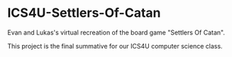 # ICS4U-Settlers-Of-Catan

Evan and Lukas's virtual recreation of the board game "Settlers Of Catan".

This project is the final summative for our ICS4U computer science class.
